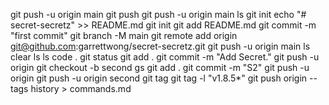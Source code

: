 git push -u origin main
git push 
git push -u origin main
ls
git init
echo "# secret-secretz" >> README.md
git init
git add README.md
git commit -m "first commit"
git branch -M main
git remote add origin git@github.com:garrettwong/secret-secretz.git
git push -u origin main
ls
clear
ls
ls
code . 
git status
git add . 
git commit -m "Add Secret."
git push -u origin
git checkout -b second
gs
git add .
git commit -m "S2"
git push -u origin 
git push -u origin second
git tag 
git tag -l "v1.8.5*"
git push origin --tags
history > commands.md
